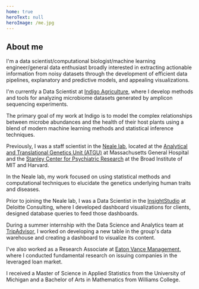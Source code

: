 ```yaml
---
home: true
heroText: null
heroImage: /me.jpg
---
```


## About me

I'm a data scientist/computational biologist/machine learning engineer/general data enthusiast broadly interested in extracting actionable information from noisy datasets through the development of efficient data pipelines, explanatory and predictive models, and appealing visualizations.

I'm currently a Data Scientist at [Indigo Agriculture](https://www.indigoag.com/), where I develop methods and tools for analyzing microbiome datasets generated by amplicon sequencing experiments. 

The primary goal of my work at Indigo is to model the complex relationships between microbe abundances and the health of their host plants using a blend of modern machine learning methods and statistical inference techniques.

Previously, I was a staff scientist in the [Neale lab](http://www.nealelab.is/), located at the [Analytical and Translational Genetics Unit (ATGU)](http://www.atgu.mgh.harvard.edu/) at Massachusetts General Hospital and the [Stanley Center for Psychiatric Research](https://www.broadinstitute.org/stanley) at the Broad Institute of MIT and Harvard.

In the Neale lab, my work focused on using statistical methods and computational techniques to elucidate the genetics underlying human traits and diseases.

Prior to joining the Neale lab, I was a Data Scientist in the [InsightStudio](https://www2.deloitte.com/us/en/pages/deloitte-analytics/solutions/deloitte-insightstudio.html) at Deloitte Consulting, where I developed dashboard visualizations for clients, designed database queries to feed those dashboards.

During a summer internship with the Data Science and Analytics team at [TripAdvisor](https://www.tripadvisor.com/), I worked on developing a new table in the group's data warehouse and creating a dashboard to visualize its content.

I've also worked as a Research Associate at [Eaton Vance Management](https://www.eatonvance.com/), where I conducted fundamental research on issuing companies in the leveraged loan market.

I received a Master of Science in Applied Statistics from the University of Michigan and a Bachelor of Arts in Mathematics from Williams College.
